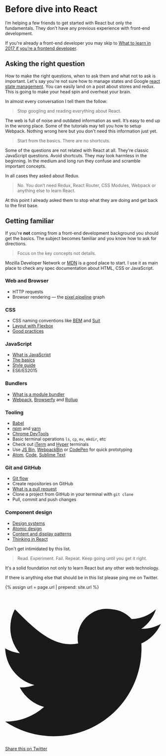 # Before dive into React

I’m helping a few friends to get started with React but only the fundamentals. They don’t have any previous experience with front-end development.

If you're already a front-end developer you may skip to [What to learn in 2017 if you’re a frontend developer](https://medium.com/@sapegin/what-to-learn-in-2017-if-youre-a-frontend-developer-b6cfef46effd#.epqapplk0).

## Asking the right question

How to make the right questions, when to ask them and what not to ask is important. Let's say you're not sure how to manage states and Google [react state management](https://www.google.co.uk/search?q=react+manage+state). You can easily land on a post about stores and redux. This is going to make your head spin and overheat your brain.

In almost every conversation I tell them the follow:

> Stop googling and reading everything about React.

The web is full of noise and outdated information as well. It’s easy to end up in the wrong place. Some of the tutorials may tell you how to setup Webpack. Nothing wrong here but you don't need this information just yet.

> Start from the basics. There are no shortcuts.

Some of the questions are not related with React at all. They're classic JavaScript questions. Avoid shortcuts. They may look harmless
in the beginning. In the medium and long run they confuse and scramble important concepts.

In all cases they asked about Redux.

> No. You don’t need Redux, React Router, CSS Modules, Webpack or anything else to learn React.

At this point I already asked them to stop what they are doing and get back to the first base.

## Getting familiar

If you're **not** coming from a front-end development background you should get the basics. The subject becomes familiar and you know how to ask for directions.

> Focus on the key concepts not details.

Mozilla Developer Network or [MDN](https://developer.mozilla.org/en-US/) is a good place to start. I use it as main place to check any spec documentation about HTML, CSS or JavaScript.

### Web and Browser

- HTTP requests
- Browser rendering &mdash; the [pixel pipeline](https://developers.google.com/web/fundamentals/performance/rendering/) graph

### CSS

- CSS naming conventions like [BEM](http://getbem.com/naming/) and [Suit](https://suitcss.github.io/)
- [Layout with Flexbox](http://cssreference.io)
- [Good practices](https://github.com/airbnb/css)

### JavaScript

- [What is JavaScript](https://developer.mozilla.org/en-US/docs/Web/JavaScript/Guide/Introduction)
- [The basics](http://speakingjs.com/es5/ch01.html)
- [Style guide](https://github.com/airbnb/javascript)
- ES6/ES2015

### Bundlers

- [What is a module bundler](https://medium.com/@gimenete/how-javascript-bundlers-work-1fc0d0caf2da#.5q92kxunk)
- [Webpack](https://webpack.js.org/), [Browserfy](http://browserify.org/) and [Rollup](http://rollupjs.org/)

### Tooling

- [Babel](https://babeljs.io)
- [npm](https://www.npmjs.com/) and [yarn](https://yarnpkg.com/)
- [Chrome DevTools](https://developer.chrome.com/devtools)
- Basic terminal operations `ls`, `cp`, `mv`, `mkdir`, etc
- Check out [iTerm](https://www.iterm2.com/version3.html) and [Hyper](https://hyper.is/) terminals
- Use [JS Bin](http://jsbin.com/?html,css,js,output), [WebpackBin](http://www.webpackbin.com/) or [CodePen](http://codepen.io/) for quick prototyping
- [Atom](https://atom.io/), [Code](https://code.visualstudio.com/), [Sublime Text](https://www.sublimetext.com/3)

### Git and GitHub

- [Git flow](https://guides.github.com/introduction/flow/)
- Create repositories on GitHub
- [What is a pull request](https://help.github.com/articles/about-pull-requests/)
- Clone a project from GitHub in your terminal with `git clone`
- Pull, commit and push changes

### Component design

- [Design systems](http://danielmall.com/articles/researching-design-systems/)
- [Atomic design](http://bradfrost.com/blog/post/atomic-web-design/)
- [Content and display patterns](http://danielmall.com/articles/content-display-patterns/)
- [Thinking in React](https://facebook.github.io/react/docs/thinking-in-react.html)

Don't get intimidated by this list.

> Read. Experiment. Fail. Repeat. Keep going until you get it right.

It's a solid foundation not only to learn React but any other web technology.

If there is anything else that should be in this list please ping me on Twitter.

{% assign url = page.url | prepend: site.url %}
<a href="https://twitter.com/intent/tweet?text={{page.title}}&url={{url}}&via=healves82" class="share">
  <i class="icon"><svg data-icon="twitter" viewBox="0 0 32 32" style="fill:currentcolor">
    <path d="M2 4 C6 8 10 12 15 11 A6 6 0 0 1 22 4 A6 6 0 0 1 26 6 A8 8 0 0 0 31 4 A8 8 0 0 1 28 8 A8 8 0 0 0 32 7 A8 8 0 0 1 28 11 A18 18 0 0 1 10 30 A18 18 0 0 1 0 27 A12 12 0 0 0 8 24 A8 8 0 0 1 3 20 A8 8 0 0 0 6 19.5 A8 8 0 0 1 0 12 A8 8 0 0 0 3 13 A8 8 0 0 1 2 4"></path>
  </svg></i> <span>Share this on Twitter</span>
</a>
